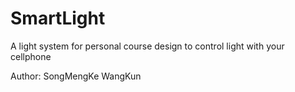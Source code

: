 # SmartLight
A light system for personal course design to control light with your cellphone

Author: SongMengKe WangKun
